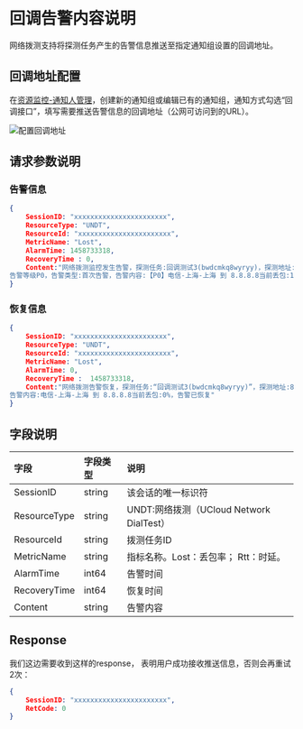 # 回调告警内容说明

网络拨测支持将探测任务产生的告警信息推送至指定通知组设置的回调地址。

## 回调地址配置

在[资源监控-通知人管理](https://console.ucloud.cn/umon/contact)，创建新的通知组或编辑已有的通知组，通知方式勾选“回调接口”，填写需要推送告警信息的回调地址（公网可访问到的URL）。

![配置回调地址](D:\Documents\GitHub\undt\images\配置回调地址.PNG)

## 请求参数说明

### 告警信息

```json
{
    SessionID: "xxxxxxxxxxxxxxxxxxxxxxx",
    ResourceType: "UNDT",
    ResourceId: "xxxxxxxxxxxxxxxxxxxxxxx",
    MetricName: "Lost",
    AlarmTime: 1458733318,
    RecoveryTime : 0,
    Content:"网络拨测监控发生告警，探测任务:回调测试3(bwdcmkq8wyryy)，探测地址:8.8.8.8，
告警等级P0，告警类型:首次告警，告警内容:【P0】电信-上海-上海 到 8.8.8.8当前丢包:100%阈值:50%"
}
```

### 恢复信息

```json
{
    SessionID: "xxxxxxxxxxxxxxxxxxxxxxx",
    ResourceType: "UNDT",
    ResourceId: "xxxxxxxxxxxxxxxxxxxxxxx",
    MetricName: "Lost",
    AlarmTime: 0,
    RecoveryTime :  1458733318,
    Content:"网络拨测告警恢复，探测任务:“回调测试3(bwdcmkq8wyryy)”，探测地址:8.8.8.8，
告警内容:电信-上海-上海 到 8.8.8.8当前丢包:0%，告警已恢复"
}
```

## 字段说明

| 字段         | 字段类型 | 说明                                     |
| :----------- | :------- | :--------------------------------------- |
| SessionID    | string   | 该会话的唯一标识符                       |
| ResourceType | string   | UNDT:网络拨测（UCloud Network DialTest） |
| ResourceId   | string   | 拨测任务ID                               |
| MetricName   | string   | 指标名称。Lost：丢包率； Rtt：时延。     |
| AlarmTime    | int64    | 告警时间                                 |
| RecoveryTime | int64    | 恢复时间                                 |
| Content      | string   | 告警内容                                 |

## Response

我们这边需要收到这样的response， 表明用户成功接收推送信息，否则会再重试2次：

```json
{
    SessionID: "xxxxxxxxxxxxxxxxxxxxxxx",
    RetCode: 0
}
```

